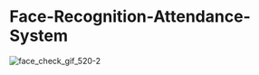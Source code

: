# Face-Recognition-Attendance-System
![face_check_gif_520-2](https://user-images.githubusercontent.com/84785447/134892299-ee641a0f-053e-4372-a36a-9b8fa771c7f9.gif)
